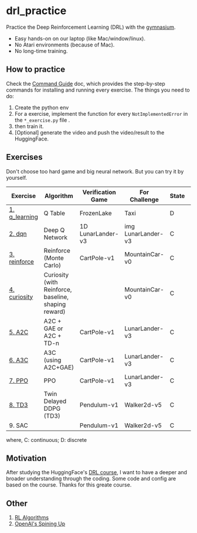 # drl_practice
Practice the Deep Reinforcement Learning (DRL) with the [gymnasium](https://gymnasium.farama.org/).
- Easy hands-on on our laptop (like Mac/window/linux).
- No Atari environments (because of Mac).
- No long-time training.

## How to practice
Check the [Command Guide](./practice/README.md) doc, which provides the
step-by-step commands for installing and running every exercise.
The things you need to do:
1. Create the python env
2. For a exercise, implement the function for every `NotImplementedError` in the `*_exercise.py` file .
3. then train it.
4. [Optional] generate the video and push the video/result to the HuggingFace.


## Exercises
Don't choose too hard game and big neural network. But you can try it by yourself.

| Exercise | Algorithm | Verification Game | For Challenge | State | Action |
|----------|-----------|-------------------|---------------|-------|--------|
| [1. q_learning](./practice/exercise1_q/README.md) | Q Table | FrozenLake | Taxi | D | D |
| [2. dqn](./practice/exercise2_dqn/README.md) | Deep Q Network | 1D LunarLander-v3 | img LunarLander-v3 | C | D |
| [3. reinforce](./practice/exercise3_reinforce/README.md) | Reinforce (Monte Carlo) | CartPole-v1 | MountainCar-v0 | C | D |
| [4. curiosity](./practice/exercise4_curiosity/README.md) | Curiosity (with Reinforce, baseline, shaping reward) | | MountainCar-v0 | C | D |
| [5. A2C](./practice/exercise5_a2c/README.md) | A2C + GAE or A2C + TD-n | CartPole-v1 | LunarLander-v3 | C | D |
| [6. A3C](./practice/exercise6_a3c/README.md) | A3C (using A2C+GAE) | CartPole-v1 | LunarLander-v3 | C | D |
| [7. PPO](./practice/exercise7_ppo/README.md) | PPO | CartPole-v1 | LunarLander-v3 | C | D |
| [8. TD3](./practice/exercise8_td3/README.md) | Twin Delayed DDPG (TD3) | Pendulum-v1 | Walker2d-v5 | C | C |
| 9. SAC | | Pendulum-v1 | Walker2d-v5 | C | C |

where, C: continuous; D: discrete


## Motivation
After studying the HuggingFace's
[DRL course](https://huggingface.co/learn/deep-rl-course/unit0/introduction),
I want to have a deeper and broader understanding through the coding. Some code and config
are based on the course. Thanks for this greate course.


## Other

1. [RL Algorithms](./practice/infos/rl_algorithm.md)
2. [OpenAI's Spining Up](https://spinningup.openai.com/en/latest/)

